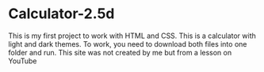 # Calculator-2.5d
This is my first project to work with HTML and CSS. This is a calculator with light and dark themes.
To work, you need to download both files into one folder and run.
This site was not created by me but from a lesson on YouTube
